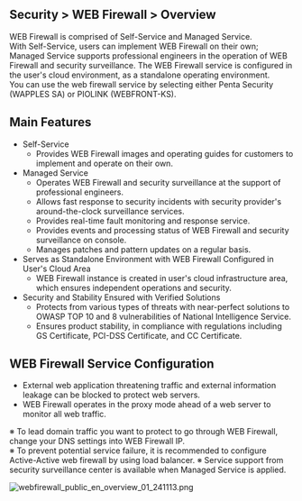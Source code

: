 ## Security > WEB Firewall > Overview

WEB Firewall is comprised of Self-Service and Managed Service.  
With Self-Service, users can implement WEB Firewall on their own; Managed Service supports professional engineers in the operation of WEB Firewall and security surveillance. 
The WEB Firewall service is configured in the user's cloud environment, as a standalone operating environment. 
<BR>
You can use the web firewall service by selecting either Penta Security (WAPPLES SA) or PIOLINK (WEBFRONT-KS).

## Main Features 

* Self-Service 
    * Provides WEB Firewall images and operating guides for customers to implement and operate on their own.   
* Managed Service 
    * Operates WEB Firewall and security surveillance at the support of professional engineers. 
    * Allows fast response to security incidents with security provider's around-the-clock surveillance services.
    * Provides real-time fault monitoring and response service.
    * Provides events and processing status of WEB Firewall and security surveillance on console.
    * Manages patches and pattern updates on a regular basis. 
* Serves as Standalone Environment with WEB Firewall Configured in User's Cloud Area 
    * WEB Firewall instance is created in user's cloud infrastructure area, which ensures independent operations and security.
* Security and Stability Ensured with Verified Solutions
    * Protects from various types of threats with near-perfect solutions to OWASP TOP 10 and 8 vulnerabilities of National Intelligence Service.    
    * Ensures product stability, in compliance with regulations including GS Certificate, PCI-DSS Certificate, and CC Certificate.

## WEB Firewall Service Configuration 

* External web application threatening traffic and external information leakage can be blocked to protect web servers. 
* WEB Firewall operates in the proxy mode ahead of a web server to monitor all web traffic. 

※ To lead domain traffic you want to protect to go through WEB Firewall, change your DNS settings into WEB Firewall IP.<BR>
※ To prevent potential service failure, it is recommended to configure Active-Active web firewall by using load balancer. 
※ Service support from security surveillance center is available when Managed Service is applied.<BR>

![webfirewall_public_en_overview_01_241113.png](https://static.toastoven.net/prod_web_firewall/Common/public/en/webfirewall_public_en_overview_01_241113.png)
